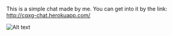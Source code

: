 This is a simple chat made by me. You can get into it by the link:  
http://cqxg-chat.herokuapp.com/  

![Alt text](http://images.vfl.ru/ii/1580227428/6fc175d0/29357210.gif)
